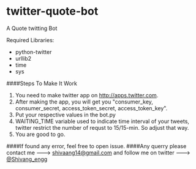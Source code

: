 # twitter-quote-bot
A Quote twitting Bot

Required Libraries:
- python-twitter
- urllib2
- time
- sys

####Steps To Make It Work
1. You need to make twitter app on http://apps.twitter.com.
2. After making the app, you will get you "consumer_key, consumer_secret, access_token_secret, access_token_key".
3. Put your respective values in the bot.py
4. WAITING_TIME variable used to indicate time interval of your tweets, twitter restrict the number of requst to 15/15-min. So adjust that way.
5. You are good to go.

####If found any error, feel free to open issue.
####Any querry please contact me ---> shivaang14@gmail.com and follow me on twitter ---> [@Shivang_engg](http://www.twitter.com/Shivang_engg)
